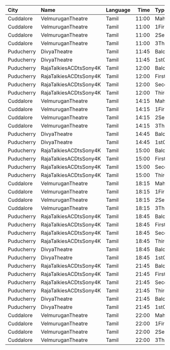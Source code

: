 | City       | Name                   | Language |  Time | Type          | Price | Capacity | Booked |
| :--------- | :--------------------- | :------- | ----: | :------------ | ----: | -------: | -----: |
| Cuddalore  | VelmuruganTheatre      | Tamil    | 11:00 | MaharajaClass |  130₹ |      100 |     48 |
| Cuddalore  | VelmuruganTheatre      | Tamil    | 11:00 | 1FirstClass   |  130₹ |      336 |    168 |
| Cuddalore  | VelmuruganTheatre      | Tamil    | 11:00 | 2SecondClass  |  100₹ |      104 |     52 |
| Cuddalore  | VelmuruganTheatre      | Tamil    | 11:00 | 3ThirdClass   |   55₹ |       72 |     36 |
| Puducherry | DivyaTheatre           | Tamil    | 11:45 | Balcony       |   70₹ |       23 |     12 |
| Puducherry | DivyaTheatre           | Tamil    | 11:45 | 1stClass      |   60₹ |      239 |    239 |
| Puducherry | RajaTalkiesACDtsSony4K | Tamil    | 12:00 | Balcony       |  150₹ |      161 |     81 |
| Puducherry | RajaTalkiesACDtsSony4K | Tamil    | 12:00 | FirstClass    |  100₹ |      643 |    321 |
| Puducherry | RajaTalkiesACDtsSony4K | Tamil    | 12:00 | SecondClass   |   75₹ |      105 |     53 |
| Puducherry | RajaTalkiesACDtsSony4K | Tamil    | 12:00 | ThirdClass    |   50₹ |      105 |     68 |
| Cuddalore  | VelmuruganTheatre      | Tamil    | 14:15 | MaharajaClass |  130₹ |      100 |     48 |
| Cuddalore  | VelmuruganTheatre      | Tamil    | 14:15 | 1FirstClass   |  130₹ |      336 |    168 |
| Cuddalore  | VelmuruganTheatre      | Tamil    | 14:15 | 2SecondClass  |  100₹ |      104 |     52 |
| Cuddalore  | VelmuruganTheatre      | Tamil    | 14:15 | 3ThirdClass   |   55₹ |       72 |     36 |
| Puducherry | DivyaTheatre           | Tamil    | 14:45 | Balcony       |   70₹ |       23 |     12 |
| Puducherry | DivyaTheatre           | Tamil    | 14:45 | 1stClass      |   60₹ |      239 |    239 |
| Puducherry | RajaTalkiesACDtsSony4K | Tamil    | 15:00 | Balcony       |  150₹ |      161 |     81 |
| Puducherry | RajaTalkiesACDtsSony4K | Tamil    | 15:00 | FirstClass    |  100₹ |      643 |    321 |
| Puducherry | RajaTalkiesACDtsSony4K | Tamil    | 15:00 | SecondClass   |   75₹ |      105 |     53 |
| Puducherry | RajaTalkiesACDtsSony4K | Tamil    | 15:00 | ThirdClass    |   50₹ |      105 |     68 |
| Cuddalore  | VelmuruganTheatre      | Tamil    | 18:15 | MaharajaClass |  130₹ |      100 |     48 |
| Cuddalore  | VelmuruganTheatre      | Tamil    | 18:15 | 1FirstClass   |  130₹ |      336 |    168 |
| Cuddalore  | VelmuruganTheatre      | Tamil    | 18:15 | 2SecondClass  |  100₹ |      104 |     52 |
| Cuddalore  | VelmuruganTheatre      | Tamil    | 18:15 | 3ThirdClass   |   55₹ |       72 |     36 |
| Puducherry | RajaTalkiesACDtsSony4K | Tamil    | 18:45 | Balcony       |  150₹ |      161 |     81 |
| Puducherry | RajaTalkiesACDtsSony4K | Tamil    | 18:45 | FirstClass    |  100₹ |      643 |    321 |
| Puducherry | RajaTalkiesACDtsSony4K | Tamil    | 18:45 | SecondClass   |   75₹ |      105 |     53 |
| Puducherry | RajaTalkiesACDtsSony4K | Tamil    | 18:45 | ThirdClass    |   50₹ |      105 |     68 |
| Puducherry | DivyaTheatre           | Tamil    | 18:45 | Balcony       |   70₹ |       23 |     12 |
| Puducherry | DivyaTheatre           | Tamil    | 18:45 | 1stClass      |   60₹ |      239 |    239 |
| Puducherry | RajaTalkiesACDtsSony4K | Tamil    | 21:45 | Balcony       |  150₹ |      161 |     81 |
| Puducherry | RajaTalkiesACDtsSony4K | Tamil    | 21:45 | FirstClass    |  100₹ |      643 |    321 |
| Puducherry | RajaTalkiesACDtsSony4K | Tamil    | 21:45 | SecondClass   |   75₹ |      105 |     53 |
| Puducherry | RajaTalkiesACDtsSony4K | Tamil    | 21:45 | ThirdClass    |   50₹ |      105 |     68 |
| Puducherry | DivyaTheatre           | Tamil    | 21:45 | Balcony       |   70₹ |       23 |     12 |
| Puducherry | DivyaTheatre           | Tamil    | 21:45 | 1stClass      |   60₹ |      239 |    239 |
| Cuddalore  | VelmuruganTheatre      | Tamil    | 22:00 | MaharajaClass |  130₹ |      100 |     48 |
| Cuddalore  | VelmuruganTheatre      | Tamil    | 22:00 | 1FirstClass   |  130₹ |      336 |    168 |
| Cuddalore  | VelmuruganTheatre      | Tamil    | 22:00 | 2SecondClass  |  100₹ |      104 |     52 |
| Cuddalore  | VelmuruganTheatre      | Tamil    | 22:00 | 3ThirdClass   |   55₹ |       72 |     36 |
